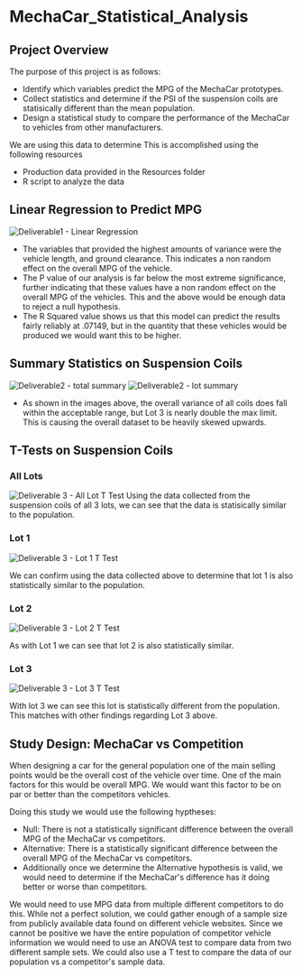# MechaCar_Statistical_Analysis

## Project Overview
The purpose of this project is as follows: 
 - Identify which variables predict the MPG of the MechaCar prototypes.
 - Collect statistics and determine if the PSI of the suspension coils are statisically different than the mean population.
 - Design a statistical study to compare the performance of the MechaCar to vehicles from other manufacturers. 

We are using this data to determine This is accomplished using the following resources

- Production data provided in the Resources folder
- R script to analyze the data

## Linear Regression to Predict MPG
![Deliverable1 - Linear Regression](https://user-images.githubusercontent.com/88564212/146281405-a5e29bca-184c-4a44-8d87-dd4f3f43dc89.png)

- The variables that provided the highest amounts of variance were the vehicle length, and ground clearance. This indicates a non random effect on the overall MPG of the vehicle. 
- The P value of our analysis is far below the most extreme significance, further indicating that these values have a non random effect on the overall MPG of the vehicles. This and the above would be enough data to reject a null hypothesis. 
- The R Squared value shows us that this model can predict the results fairly reliably at .07149, but in the quantity that these vehicles would be produced we would want this to be higher. 

## Summary Statistics on Suspension Coils 
![Deliverable2 - total summary](https://user-images.githubusercontent.com/88564212/146401545-7c60d471-2b96-4de3-817c-44d164bbf4b2.png)
![Deliverable2 - lot summary](https://user-images.githubusercontent.com/88564212/146401570-b51ae009-67dc-4b85-b2f6-a27d7a7be417.png)

- As shown in the images above, the overall variance of all coils does fall within the acceptable range, but Lot 3 is nearly double the max limit. This is causing the overall dataset to be heavily skewed upwards. 

## T-Tests on Suspension Coils

### All Lots
![Deliverable 3 - All Lot T Test](https://user-images.githubusercontent.com/88564212/146408620-24189fba-cbb4-4a80-ad7e-f0673d71d293.png)
Using the data collected from the suspension coils of all 3 lots, we can see that the data is statisically similar to the population. 

### Lot 1
![Deliverable 3 - Lot 1 T Test](https://user-images.githubusercontent.com/88564212/146409699-cf2a4732-b057-4dc0-acaf-b40d2aca6e05.png)

We can confirm using the data collected above to determine that lot 1 is also statistically similar to the population. 

### Lot 2
![Deliverable 3 - Lot 2 T Test](https://user-images.githubusercontent.com/88564212/146409935-e0909000-5a7b-4fdf-b11d-bfa87da465eb.png)

As with Lot 1 we can see that lot 2 is also statistically similar. 


### Lot 3 
![Deliverable 3 - Lot 3 T Test](https://user-images.githubusercontent.com/88564212/146409996-76359410-032b-41d1-ae55-533bd4430daa.png)

With lot 3 we can see this lot is statistically different from the population. This matches with other findings regarding Lot 3 above. 

## Study Design: MechaCar vs Competition

When designing a car for the general population one of the main selling points would be the overall cost of the vehicle over time. One of the main factors for this would be overall MPG. We would want this factor to be on par or better than the competitors vehicles. 

Doing this study we would use the following hyptheses: 
- Null: There is not a statistically significant difference between the overall MPG of the MechaCar vs competitors. 
- Alternative: There is a statistically significant difference between the overall MPG of the MechaCar vs competitors. 
- Additionally once we determine the Alternative hypothesis is valid, we would need to determine if the MechaCar's difference has it doing better or worse than competitors. 

We would need to use MPG data from multiple different competitors to do this. While not a perfect solution, we could gather enough of a sample size from publicly available data found on different vehicle websites. Since we cannot be positive we have the entire population of competitor vehicle information we would need to use an ANOVA test to compare data from two different sample sets. We could also use a T test to compare the data of our population vs a competitor's sample data.
